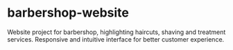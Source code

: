 # barbershop-website
Website project for barbershop, highlighting haircuts, shaving and treatment services. Responsive and intuitive interface for better customer experience.

